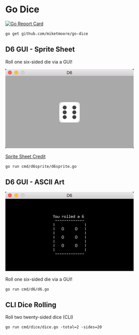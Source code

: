 # Go Dice

[![Go Report Card](https://goreportcard.com/badge/github.com/miketmoore/go-dice)](https://goreportcard.com/report/github.com/miketmoore/go-dice)

```
go get github.com/miketmoore/go-dice
```

## D6 GUI - Sprite Sheet

Roll one six-sided die via a GUI!

<img src="assets/screenshots/you-rolled-a-six-sprite.png" width="400">

[Sprite Sheet Credit](http://kenney.nl/assets/boardgame-pack)

```
go run cmd/d6sprite/d6sprite.go
```

## D6 GUI - ASCII Art

<img src="assets/screenshots/you-rolled-a-six.png" width="400">

Roll one six-sided die via a GUI!

```
go run cmd/d6/d6.go
```

## CLI Dice Rolling

Roll two twenty-sided dice (CLI)

```
go run cmd/dice/dice.go -total=2 -sides=20
```

